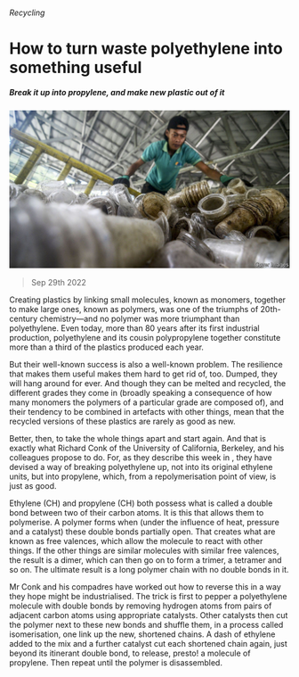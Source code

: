 ###### Recycling

# How to turn waste polyethylene into something useful 

##### Break it up into propylene, and make new plastic out of it 

![image](images/20221001_STP504.jpg) 

> Sep 29th 2022 

Creating plastics by linking small molecules, known as monomers, together to make large ones, known as polymers, was one of the triumphs of 20th-century chemistry—and no polymer was more triumphant than polyethylene. Even today, more than 80 years after its first industrial production, polyethylene and its cousin polypropylene together constitute more than a third of the plastics produced each year. 

But their well-known success is also a well-known problem. The resilience that makes them useful makes them hard to get rid of, too. Dumped, they will hang around for ever. And though they can be melted and recycled, the different grades they come in (broadly speaking a consequence of how many monomers the polymers of a particular grade are composed of), and their tendency to be combined in artefacts with other things, mean that the recycled versions of these plastics are rarely as good as new. 

Better, then, to take the whole things apart and start again. And that is exactly what Richard Conk of the University of California, Berkeley, and his colleagues propose to do. For, as they describe this week in , they have devised a way of breaking polyethylene up, not into its original ethylene units, but into propylene, which, from a repolymerisation point of view, is just as good.

Ethylene (CH) and propylene (CH) both possess what is called a double bond between two of their carbon atoms. It is this that allows them to polymerise. A polymer forms when (under the influence of heat, pressure and a catalyst) these double bonds partially open. That creates what are known as free valences, which allow the molecule to react with other things. If the other things are similar molecules with similar free valences, the result is a dimer, which can then go on to form a trimer, a tetramer and so on. The ultimate result is a long polymer chain with no double bonds in it.

Mr Conk and his compadres have worked out how to reverse this in a way they hope might be industrialised. The trick is first to pepper a polyethylene molecule with double bonds by removing hydrogen atoms from pairs of adjacent carbon atoms using appropriate catalysts. Other catalysts then cut the polymer next to these new bonds and shuffle them, in a process called isomerisation, one link up the new, shortened chains. A dash of ethylene added to the mix and a further catalyst cut each shortened chain again, just beyond its itinerant double bond, to release, presto! a molecule of propylene. Then repeat until the polymer is disassembled. 



